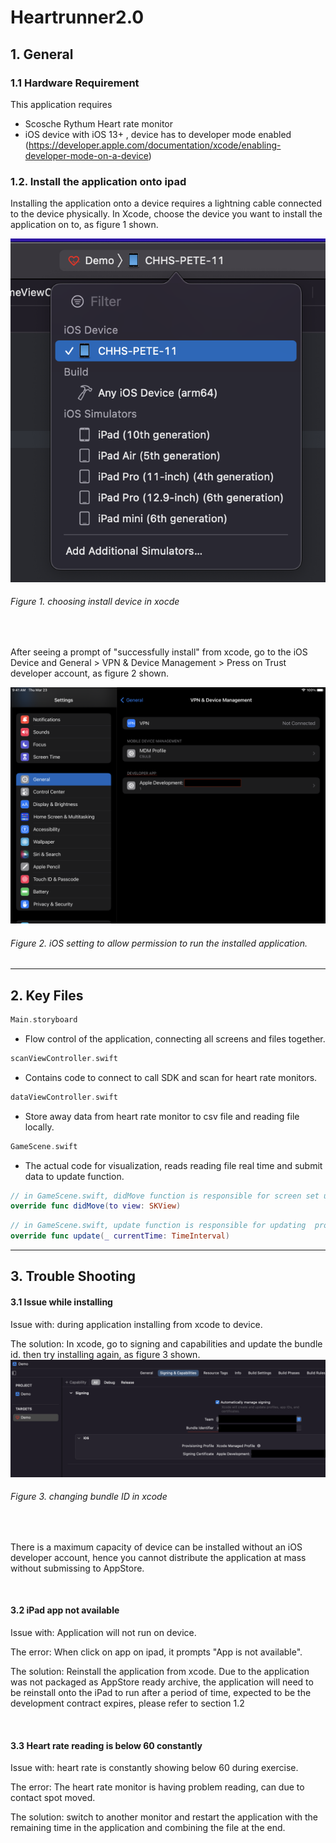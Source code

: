 # Heartrunner2.0
## 1. General 

### 1.1 Hardware Requirement
This application requires
- Scosche Rythum Heart rate monitor
- iOS device with iOS 13+ , device has to developer mode enabled (https://developer.apple.com/documentation/xcode/enabling-developer-mode-on-a-device)



### 1.2. Install the application onto ipad
Installing the application onto a device requires a lightning cable connected to the device physically.
In Xcode, choose the device you want to install the application on to, as figure 1 shown.


 ![screenshot](https://github.com/TheD2Lab/heartrunner/blob/main/xcode_choose_device.png?raw=true)

###### Figure 1. choosing install device in xocde
<br>

After seeing a prompt of "successfully install" from xcode, go to the iOS Device and General > VPN & Device Management > Press on  Trust developer account, as figure 2 shown.


 ![screenshot](https://github.com/TheD2Lab/heartrunner/blob/main/setting.PNG?raw=true)

 ###### Figure 2. iOS setting to allow permission to run the installed application.

-----

## 2. Key Files
```swift
Main.storyboard 
```
- Flow control of the application, connecting all screens and files together.
```swift
scanViewController.swift
```
- Contains code to connect to call SDK and scan for heart rate monitors.
```swift
dataViewController.swift 
```
- Store away data from heart rate monitor to csv file and reading file locally.
```swift
GameScene.swift
```
- The actual code for visualization, reads reading file real time and submit data to update function.

```swift
// in GameScene.swift, didMove function is responsible for screen set up init
override func didMove(to view: SKView) 
```

```swift
// in GameScene.swift, update function is responsible for updating  properties on screen real time per screen update, at 60 fps
override func update(_ currentTime: TimeInterval) 
```

------
## 3. Trouble Shooting

#### 3.1 Issue while installing
Issue with: during application installing from xcode to device.

The solution: In xcode, go to signing and capabilities and  update the bundle id. then try installing again, as figure 3 shown.
<br>
 ![screenshot](https://github.com/TheD2Lab/heartrunner/blob/main/xcode_bundle_id.png?raw=true)

 ###### Figure 3. changing bundle ID in xcode

<br>

There is a maximum capacity of device can be installed without an iOS developer account, hence you cannot distribute the application at mass without submissing to AppStore.  

<br>

#### 3.2 iPad app not available
Issue with: Application will not run on device.

The error: When click on app on ipad, it prompts "App is not available".

The solution: Reinstall the application from xcode.
Due to the application was not packaged as AppStore ready archive, the application will need to be reinstall onto the iPad to run after a period of time, expected to be the development contract expires, please refer to section 1.2


<br>

#### 3.3 Heart rate reading is below 60 constantly
Issue with: heart rate is constantly showing below 60 during exercise.

The error: The heart rate monitor is having problem reading, can due to contact spot moved.

The solution: switch to another monitor and restart the application with the remaining time in the application and combining the file at the end. 

